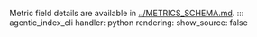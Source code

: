Metric field details are available in [../METRICS_SCHEMA.md](../METRICS_SCHEMA.md).
::: agentic_index_cli
handler: python
rendering:
  show_source: false
